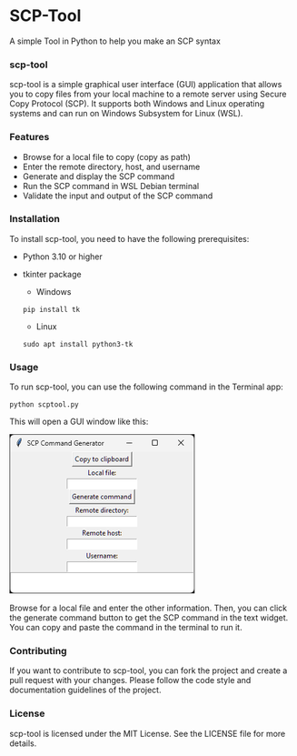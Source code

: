 # SCP-Tool
A simple Tool in Python to help you make an SCP syntax

### scp-tool
scp-tool is a simple graphical user interface (GUI) application that allows you to copy files from your local machine to a remote server using Secure Copy Protocol (SCP). It supports both Windows and Linux operating systems and can run on Windows Subsystem for Linux (WSL).

### Features
- Browse for a local file to copy (copy as path)
- Enter the remote directory, host, and username
- Generate and display the SCP command
- Run the SCP command in WSL Debian terminal
- Validate the input and output of the SCP command
### Installation
To install scp-tool, you need to have the following prerequisites:

- Python 3.10 or higher
- tkinter package
    - Windows

    ```console
    pip install tk
    ```
    - Linux
    ```console
    sudo apt install python3-tk
    ```

### Usage
To run scp-tool, you can use the following command in the Terminal app:

```console
python scptool.py
```

This will open a GUI window like this:

![A screenshot of the GUI](/src/Screenshot.png)

Browse for a local file and enter the other information. Then, you can click the generate command button to get the SCP command in the text widget. You can copy and paste the command in the terminal to run it.

### Contributing
If you want to contribute to scp-tool, you can fork the project and create a pull request with your changes. Please follow the code style and documentation guidelines of the project.

### License
scp-tool is licensed under the MIT License. See the LICENSE file for more details.
